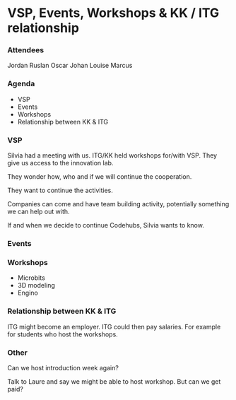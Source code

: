 # VSP, Events, Workshops & KK / ITG relationship

### Attendees

Jordan
Ruslan
Oscar
Johan
Louise
Marcus

### Agenda

* VSP
* Events
* Workshops
* Relationship between KK & ITG

### VSP

Silvia had a meeting with us.
ITG/KK held workshops for/with VSP. They give us access to the innovation lab. 

They wonder how, who and if we will continue the cooperation. 

They want to continue the activities.

Companies can come and have team building activity, potentially something we can help out with. 

If and when we decide to continue Codehubs, Silvia wants to know. 

### Events

### Workshops

* Microbits
* 3D modeling
* Engino

### Relationship between KK & ITG

ITG might become an employer.
ITG could then pay salaries. For example for students who host the workshops. 

### Other

Can we host introduction week again? 

Talk to Laure and say we might be able to host workshop. But can we get paid?